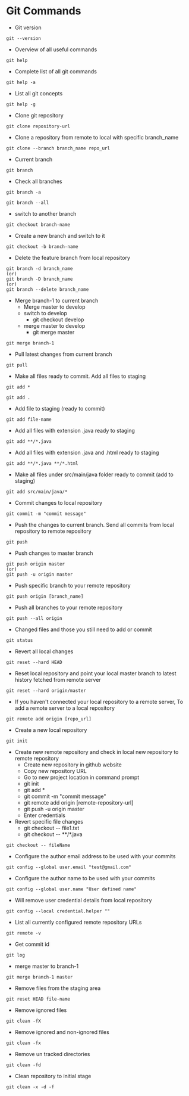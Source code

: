 # Git Commands

* Git version
```
git --version
```

* Overview of all useful commands
```
git help
```

* Complete list of all git commands
```
git help -a
```

* List all git concepts
```
git help -g
```

* Clone git repository
```
git clone repository-url
```

* Clone a repository from remote to local with specific branch_name
```
git clone --branch branch_name repo_url
```

* Current branch
```
git branch
```

* Check all branches
```
git branch -a

git branch --all
```

* switch to another branch
```
git checkout branch-name
```

* Create a new branch and switch to it
```
git checkout -b branch-name
```

* Delete the feature branch from local repository
```
git branch -d branch_name
(or)
git branch -D branch_name
(or)
git branch --delete branch_name
```

* Merge branch-1 to current branch
	* Merge master to develop
	* switch to develop
		* git checkout develop
	* merge master to develop
		* git merge master
```
git merge branch-1
```

* Pull latest changes from current branch
```
git pull
```

* Make all files ready to commit. Add all files to staging
```
git add *

git add .
```

* Add file to staging (ready to commit)
```
git add file-name
```

* Add all files with extension .java ready to staging
```
git add **/*.java
```

* Add all files with extension .java and .html ready to staging
```
git add **/*.java **/*.html
```
* Make all files under src/main/java folder ready to commit (add to staging)
```
git add src/main/java/*
```
* Commit changes to local repository
```
git commit -m "commit message"
```
* Push the changes to current branch. Send all commits from local repository to remote repository
```
git push
```
* Push changes to master branch
```
git push origin master
(or)
git push -u origin master
```
* Push specific branch to your remote repository
```
git push origin [branch_name]
```
* Push all branches to your remote repository
```
git push --all origin
```
* Changed files and those you still need to add or commit
```
git status
```
* Revert all local changes
```
git reset --hard HEAD
```
* Reset local repository and point your local master branch to latest history fetched from remote server
```
git reset --hard origin/master
```
* If you haven't connected your local repository to a remote server, To add a remote server to a local repository
```
git remote add origin [repo_url]
```
* Create a new local repository
```
git init
```
* Create new remote repository and check in local new repository to remote repository
	* Create new repository in github website
	* Copy new repository URL
	* Go to new project location in command prompt
	* git init
	* git add *
	* git commit -m "commit message"
	* git remote add origin [remote-repository-url]
	* git push -u origin master
	* Enter credentials
* Revert specific file changes
	* git checkout -- file1.txt
	* git checkout -- **/*.java
```
git checkout -- fileName
```
* Configure the author email address to be used with your commits
```
git config --global user.email "test@gmail.com"
```
* Configure the author name to be used with your commits
```
git config --global user.name "User defined name"
```
* Will remove user credential details from local repository
```
git config --local credential.helper ""
```
* List all currently configured remote repository URLs
```
git remote -v
```
* Get commit id
```
git log
```
* merge master to branch-1
```
git merge branch-1 master
```
* Remove files from the staging area
```
git reset HEAD file-name
```
* Remove ignored files
```
git clean -fX
```
* Remove ignored and non-ignored files
```
git clean -fx
```
* Remove un tracked directories
```
git clean -fd
```
* Clean repository to initial stage
```
git clean -x -d -f
```
